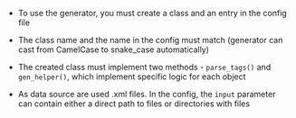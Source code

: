 - To use the generator, you must create a class and an entry in the config file

- The class name and the name in the config must match (generator can cast from CamelCase to snake_case automatically)

- The created class must implement two methods - `parse_tags()` and `gen_helper()`, which implement specific logic for each object

- As  data source are used .xml files. In the config, the `input` parameter can contain either a direct path to files or directories with files
